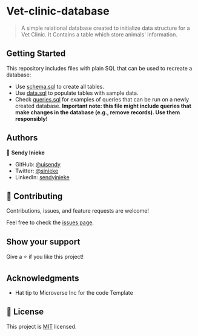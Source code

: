 # Vet-clinic-database

> A simple relational database created to initialize data structure for a Vet Clinic. It Contains a table which store animals' information.

## Getting Started

This repository includes files with plain SQL that can be used to recreate a database:

- Use [schema.sql](./schema.sql) to create all tables.
- Use [data.sql](./data.sql) to populate tables with sample data.
- Check [queries.sql](./queries.sql) for examples of queries that can be run on a newly created database. **Important note: this file might include queries that make changes in the database (e.g., remove records). Use them responsibly!**

## Authors

👤 **Sendy Inieke**

- GitHub: [@uisendy](https://github.com/uisendy)
- Twitter: [@sinieke](https://twitter.com/twitterhandle)
- LinkedIn: [sendyinieke](https://www.linkedin.com/in/sendyinieke/)

## 🤝 Contributing

Contributions, issues, and feature requests are welcome!

Feel free to check the [issues page](https://github.com/uisendy/Vet-clinic-database/issues).

## Show your support

Give a ⭐️ if you like this project!

## Acknowledgments

- Hat tip to Microverse Inc for the code Template

## 📝 License

This project is [MIT](./LICENSE) licensed.

